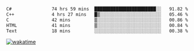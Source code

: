 <!--START_SECTION:waka-->

```txt
C#               74 hrs 59 mins  ███████████████████████░░   91.82 %
C++              4 hrs 27 mins   █▒░░░░░░░░░░░░░░░░░░░░░░░   05.46 %
C                42 mins         ▒░░░░░░░░░░░░░░░░░░░░░░░░   00.86 %
HTML             41 mins         ▒░░░░░░░░░░░░░░░░░░░░░░░░   00.84 %
Text             18 mins         ░░░░░░░░░░░░░░░░░░░░░░░░░   00.38 %
```

<!--END_SECTION:waka-->
[![wakatime](https://wakatime.com/badge/user/6c2f442e-41b4-42e3-bc06-d5d8203ad1da.svg)](https://wakatime.com/@6c2f442e-41b4-42e3-bc06-d5d8203ad1da)

